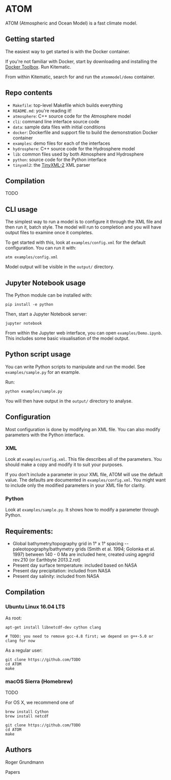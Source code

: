 # ATOM

ATOM (Atmospheric and Ocean Model) is a fast climate model.

## Getting started

The easiest way to get started is with the Docker container.

If you're not familiar with Docker, start by downloading and installing the [Docker Toolbox](https://www.docker.com/products/docker-toolbox). Run Kitematic.

From within Kitematic, search for and run the `atommodel/demo` container.

## Repo contents

* `Makefile`: top-level Makefile which builds everything
* `README.md`: you're reading it!
* `atmosphere`: C++ source code for the Atmosphere model
* `cli`: command line interface source code
* `data`: sample data files with initial conditions
* `docker`: Dockerfile and support file to build the demonstration Docker container
* `examples`: demo files for each of the interfaces
* `hydrosphere`: C++ source code for the Hydrosphere model
* `lib`: common files used by both Atmosphere and Hydrosphere
* `python`: source code for the Python interface
* `tinyxml2`: the [TinyXML-2](http://www.grinninglizard.com/tinyxml2/) XML parser

## Compilation

TODO

## CLI usage

The simplest way to run a model is to configure it through the XML file and then run it, batch style. The model will run to completion and you will have output files to examine once it completes.

To get started with this, look at `examples/config.xml` for the default configuration. You can run it with:

    atm examples/config.xml

Model output will be visible in the `output/` directory.

## Jupyter Notebook usage

The Python module can be installed with:

    pip install -e python

Then, start a Jupyter Notebook server:

    jupyter notebook

From within the Jupyter web interface, you can open `examples/Demo.ipynb`. This includes some basic visualisation of the model output.

## Python script usage

You can write Python scripts to manipulate and run the model. See `examples/sample.py` for an example.

Run:

    python examples/sample.py

You will then have output in the `output/` directory to analyse.

## Configuration

Most configuration is done by modifying an XML file. You can also modify parameters with the Python interface.

### XML

Look at `examples/config.xml`. This file describes all of the parameters. You should make a copy and modify it to suit your purposes.

If you don't include a parameter in your XML file, ATOM will use the default value. The defaults are documented in `examples/config.xml`. You might want to include only the modified parameters in your XML file for clarity.

### Python

Look at `examples/sample.py`. It shows how to modify a parameter through Python.

## Requirements:

* Global bathymetry/topography grid in 1° x 1° spacing -- paleotopography/bathymetry grids (Smith et al. 1994; Golonka et al. 1997) between 140 - 0 Ma are included here, created using agegrid rev.210 (or Earthbyte 2013.2.rot)
* Present day surface temperature: included based on NASA
* Present day precipitation: included from NASA
* Present day salinity: included from NASA

## Compilation

### Ubuntu Linux 16.04 LTS

As root:

    apt-get install libnetcdf-dev cython clang

    # TODO: you need to remove gcc-4.8 first; we depend on g++-5.0 or clang for now

As a regular user:

    git clone https://github.com/TODO
    cd ATOM
    make

### macOS Sierra (Homebrew)

TODO

For OS X, we recommend one of

    brew install Cython
    brew install netcdf

    git clone https://github.com/TODO
    cd ATOM
    make

## Authors

Roger Grundmann

Papers
